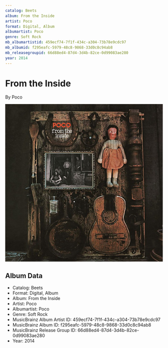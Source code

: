 ```yaml
---
catalog: Beets
album: From the Inside
artist: Poco
format: Digital, Album
albumartist: Poco
genre: Soft Rock
mb_albumartistid: 459ecf74-7f1f-434c-a304-73b78e9cdc97
mb_albumid: f295eafc-5979-48c8-9868-33d0c8c94ab8
mb_releasegroupid: 66d88ed4-87d4-3d4b-82ce-0d99083ae280
year: 2014
---
```


# From the Inside

By Poco

![](../../assets/beetscovers/Poco-From_the_Inside.jpg)

## Album Data

- Catalog: Beets
- Format: Digital, Album
- Album: From the Inside
- Artist: Poco
- Albumartist: Poco
- Genre: Soft Rock
- MusicBrainz Album Artist ID: 459ecf74-7f1f-434c-a304-73b78e9cdc97
- MusicBrainz Album ID: f295eafc-5979-48c8-9868-33d0c8c94ab8
- MusicBrainz Release Group ID: 66d88ed4-87d4-3d4b-82ce-0d99083ae280
- Year: 2014

